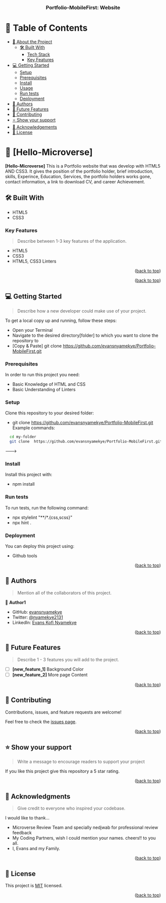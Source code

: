
<a name="readme-top"></a>

<div align="center">
  <br/>

  <h3><b>Portfolio-MobileFirst: Website</b></h3>

</div>

# 📗 Table of Contents

- [📖 About the Project](#about-project)
  - [🛠 Built With](#built-with)
    - [Tech Stack](#tech-stack)
    - [Key Features](#key-features)
- [💻 Getting Started](#getting-started)
  - [Setup](#setup)
  - [Prerequisites](#prerequisites)
  - [Install](#install)
  - [Usage](#usage)
  - [Run tests](#run-tests)
  - [Deployment](#triangular_flag_on_post-deployment)
- [👥 Authors](#authors)
- [🔭 Future Features](#future-features)
- [🤝 Contributing](#contributing)
- [⭐️ Show your support](#support)
- [🙏 Acknowledgements](#acknowledgements)
- [📝 License](#license)

# 📖 [Hello-Microverse] <a name="about-project"></a>

**[Hello-Microverse]** This is a Portfolio website that was develop with HTML5 AND CSS3. It gives the position of the portfolio holder, brief introduction, skills, 
Experince, Education, Services, the portfolio holders works gone, contact information, a link to download CV, and career Achievement.

## 🛠 Built With <a name="built-with"></a>
- HTML5
- CSS3

<!-- Features -->

### Key Features <a name="key-features"></a>

> Describe between 1-3 key features of the application.

- HTML5
- CSS3
- HTML5, CSS3 Linters

<p align="right">(<a href="#readme-top">back to top</a>)</p>

<p align="right">(<a href="#readme-top">back to top</a>)</p>

## 💻 Getting Started <a name="getting-started"></a>

> Describe how a new developer could make use of your project.

To get a local copy up and running, follow these steps:
- Open your Terminal
- Navigate to the desired directory[folder] to which you want to clone the repository to
- [Copy & Paste] git clone https://github.com/evansnyamekye/Portfolio-MobileFirst.git

### Prerequisites

In order to run this project you need:

- Basic Knowledge of HTML and CSS
- Basic Understanding of Linters

### Setup

Clone this repository to your desired folder:

- git clone  https://github.com/evansnyamekye/Portfolio-MobileFirst.git
Example commands:

```sh
  cd my-folder
  git clone  https://github.com/evansnyamekye/Portfolio-MobileFirst.git
```
--->

### Install

Install this project with:

- npm install


### Run tests

To run tests, run the following command:

- npx stylelint "**/*.{css,scss}"
- npx hint .

### Deployment

You can deploy this project using:

- Github tools

<p align="right">(<a href="#readme-top">back to top</a>)</p>

<!-- AUTHORS -->

## 👥 Authors <a name="authors"></a>

> Mention all of the collaborators of this project.

👤 **Author1**

- GitHub: [evansnyamekye](https://github.com/evansnyamekye)
- Twitter: [@nyamekye2131](https://twitter.com/nyamekye2131)
- LinkedIn: [Evans Kofi Nyamekye](https://www.linkedin.com/in/evans-kofi-nyamekye-1980a4117/)


<p align="right">(<a href="#readme-top">back to top</a>)</p>


## 🔭 Future Features <a name="future-features"></a>

> Describe 1 - 3 features you will add to the project.

- [ ] **[new_feature_1]** Background Color
- [ ] **[new_feature_2]** More page Content

<p align="right">(<a href="#readme-top">back to top</a>)</p>

<!-- CONTRIBUTING -->

## 🤝 Contributing <a name="contributing"></a>

Contributions, issues, and feature requests are welcome!

Feel free to check the [issues page](../../issues/).

<p align="right">(<a href="#readme-top">back to top</a>)</p>

<!-- SUPPORT -->

## ⭐️ Show your support <a name="support"></a>

> Write a message to encourage readers to support your project

If you like this project give this repository a 5 star rating.

<p align="right">(<a href="#readme-top">back to top</a>)</p>

<!-- ACKNOWLEDGEMENTS -->

## 🙏 Acknowledgments <a name="acknowledgements"></a>

> Give credit to everyone who inspired your codebase.

I would like to thank...
- Microverse Review Team and specially nedjwab for professional review feedback
- My Coding Partners, wish I could mention your names. cheers!! to you all. 
- I, Evans and my Family.

<p align="right">(<a href="#readme-top">back to top</a>)</p>


## 📝 License <a name="license"></a>

This project is [MIT](./LICENSE) licensed.


<p align="right">(<a href="#readme-top">back to top</a>)</p>
